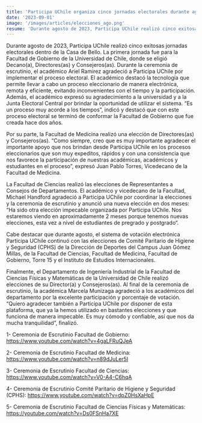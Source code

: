 ```yaml
---
title: 'Participa UChile organiza cinco jornadas electorales durante agosto de 2023'
date: '2023-09-01'
image: '/images/articles/elecciones_ago.png'
resume: 'Durante agosto de 2023, Participa UChile realizó cinco exitosas jornadas electorales dentro de la Casa de Bello. La primera jornada fue para la Facultad de Gobierno de la Universidad de Chile, donde se eligió Decano(a), Directores(as) y Consejeros(as).'
---
```

Durante agosto de 2023, Participa UChile realizó cinco exitosas jornadas electorales dentro de la Casa de Bello. La primera jornada fue para la Facultad de Gobierno de la Universidad de Chile, donde se eligió Decano(a), Directores(as) y Consejeros(as). Durante la ceremonia de escrutinio, el académico Ariel Ramirez agradeció a Participa UChile por implementar el proceso electoral. El académico destacó la tecnología que permite llevar a cabo un proceso eleccionario de manera electrónica, remota y eficiente, evitando inconvenientes con el tiempo y la participación. Además, el académico expresó su agradecimiento a la universidad y a la Junta Electoral Central por brindar la oportunidad de utilizar el sistema. “Es un proceso muy acorde a los tiempos”, indicó y destacó que con este proceso electoral se terminó de conformar la Facultad de Gobierno que fue creada hace dos años. 

Por su parte, la Facultad de Medicina realizó una elección de Directores(as) y Consejeros(as). “Como siempre, creo que es muy importante agradecer el importante apoyo que nos brindan desde Participa UChile en los procesos eleccionarios que son muy expeditos, rápidos y con una consistencia que nos favorece la participación de nuestras académicas, académicos y estudiantes en el proceso”, expresó Juan Pablo Torres, Vicedecano de la Facultad de Medicina. 

La Facultad de Ciencias realizó las elecciones de Representantes a Consejos de Departamentos. El académico y vicedecano de la Facultad, Michael Handford agradeció a Participa UChile por coordinar la elecciones y la ceremonia de escrutinio y anunció una nueva elección en dos meses: “Ha sido otra elección impecable organizada por Participa UChile. Nos estaremos viendo en aproximadamente 2 meses porque tenemos nuevas elecciones, esta vez a nivel de estudiantes de pregrado y postgrado“.

Cabe destacar que durante agosto, el sistema de votación electrónica Participa UChile continuó con las elecciones de Comité Paritario de Higiene y Seguridad (CPHS) de la Dirección de Deportes del Campus Juan Gómez Millas, de la Facultad de Ciencias, Facultad de Medicina, Facultad de Gobierno, Torre 15 y el Instituto de Estudios Internacionales. 

Finalmente, el Departamento de Ingeniería Industrial de la Facultad de Ciencias Físicas y Matemáticas de la Universidad de Chile realizó elecciones de su Director(a) y Consejeros(as). Al final de la ceremonia de escrutinio, la académica Marcela Munizaga agradeció a los académicos del departamento por la excelente participación y porcentaje de votación. “Quiero agradecer también a Participa UChile por disponer de esta plataforma, que ya la hemos utilizado en bastantes elecciones y que funciona de manera impecable. Es muy cómodo y confiable, así que nos da mucha tranquilidad”, finalizó. 

1- Ceremonia de Escrutinio Facultad de Gobierno: https://www.youtube.com/watch?v=4gaLFRuQJeA

2- Ceremonia de Escrutinio Facultad de Medicina: https://www.youtube.com/watch?v=n89dJuLer5I

3- Ceremonia de Escrutinio Facultad de Ciencias: https://www.youtube.com/watch?v=V0-A4-C6hqA

4- Ceremonia de Escrutinio Comité Paritario de Higiene y Seguridad (CPHS): https://www.youtube.com/watch?v=dpZ0HsXaHpE

5- Ceremonia de Escrutinio Facultad de Ciencias Físicas y Matemáticas: https://youtube.com/watch?v=Ds0FSnHa7XE

